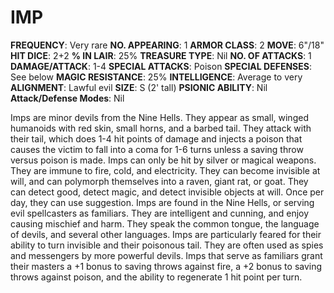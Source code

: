 # IMP

**FREQUENCY**: Very rare
**NO. APPEARING**: 1
**ARMOR CLASS**: 2
**MOVE**: 6"/18"
**HIT DICE**: 2+2
**% IN LAIR**: 25%
**TREASURE TYPE**: Nil
**NO. OF ATTACKS**: 1
**DAMAGE/ATTACK**: 1-4
**SPECIAL ATTACKS**: Poison
**SPECIAL DEFENSES**: See below
**MAGIC RESISTANCE**: 25%
**INTELLIGENCE**: Average to very
**ALIGNMENT**: Lawful evil
**SIZE**: S (2' tall)
**PSIONIC ABILITY**: Nil
**Attack/Defense Modes**: Nil

Imps are minor devils from the Nine Hells. They appear as small, winged humanoids with red skin, small horns, and a barbed tail. They attack with their tail, which does 1-4 hit points of damage and injects a poison that causes the victim to fall into a coma for 1-6 turns unless a saving throw versus poison is made. Imps can only be hit by silver or magical weapons. They are immune to fire, cold, and electricity. They can become invisible at will, and can polymorph themselves into a raven, giant rat, or goat. They can detect good, detect magic, and detect invisible objects at will. Once per day, they can use suggestion. Imps are found in the Nine Hells, or serving evil spellcasters as familiars. They are intelligent and cunning, and enjoy causing mischief and harm. They speak the common tongue, the language of devils, and several other languages. Imps are particularly feared for their ability to turn invisible and their poisonous tail. They are often used as spies and messengers by more powerful devils. Imps that serve as familiars grant their masters a +1 bonus to saving throws against fire, a +2 bonus to saving throws against poison, and the ability to regenerate 1 hit point per turn.
